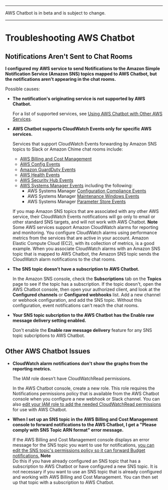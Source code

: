 --------

AWS Chatbot is in beta and is subject to change\.

--------

# Troubleshooting AWS Chatbot<a name="chatbot-troubleshooting"></a>

## Notifications Aren't Sent to Chat Rooms<a name="chatbot-subcription-troubleshooting"></a>

**I configured my AWS service to send Notifications to the Amazon Simple Notification Service \(Amazon SNS\) topics mapped to AWS Chatbot, but the notifications aren't appearing in the chat rooms\.** 

Possible causes: 
+ **The notification's originating service is not supported by AWS Chatbot\.**

  For a list of supported services, see [Using AWS Chatbot with Other AWS Services](related-services.md#related-services.title)\.
+ **AWS Chatbot supports CloudWatch Events only for specific AWS services\.**

  Services that support CloudWatch Events forwarding by Amazon SNS topics to Slack or Amazon Chime chat rooms include:
  + [AWS Billing and Cost Management](https://docs.aws.amazon.com/awsaccountbilling/latest/aboutv2/sns-alert-chime.html)
  + [AWS Config Events](https://docs.aws.amazon.com/config/latest/developerguide/monitor-config-with-cloudwatchevents.html)
  + [Amazon GuardDuty Events](https://docs.aws.amazon.com/guardduty/latest/ug//guardduty_findings_cloudwatch.html)
  + [AWS Health Events](https://docs.aws.amazon.com/health/latest/ug/cloudwatch-events-health.html)
  + [ AWS Security Hub Events](https://docs.aws.amazon.com/securityhub/latest/userguide/securityhub-cloudwatch-events.html#securityhub-cwe-send)
  + [AWS Systems Manager Events](https://docs.aws.amazon.com/systems-manager/latest/userguide/monitoring-cloudwatch-events.html) including the following:
    + AWS Systems Manager [Configuration Compliance Events](https://docs.aws.amazon.com/systems-manager/latest/userguide/sysman-compliance-fixing.html)
    + AWS Systems Manager [Maintenance Windows Events](https://docs.aws.amazon.com/systems-manager/latest/userguide/monitoring-sns-mw-register.html)
    + AWS Systems Manager [Parameter Store Events](https://docs.aws.amazon.com/systems-manager/latest/userguide/sysman-paramstore-cwe.html)

  If you map Amazon SNS topics that are associated with any other AWS service, their CloudWatch Events notifications will go only to email or other standard SNS targets, and will not work with AWS Chatbot\.
**Note**  
Some AWS services support Amazon CloudWatch alarms for reporting and monitoring\. You configure CloudWatch alarms using performance metrics from the services that are active in your account\. Amazon Elastic Compute Cloud \(EC2\), with its collection of metrics, is a good example\. When you associate CloudWatch alarms with an Amazon SNS topic that is mapped to AWS Chatbot, the Amazon SNS topic sends the CloudWatch alarm notifications to the chat rooms\.
+ **The SNS topic doesn't have a subscription to AWS Chatbot\.**

  In the Amazon SNS console, check the **Subscriptions** tab on the **Topics** page to see if the topic has a subscription\. If the topic doesn't, open the AWS Chatbot console, then open your authorized client, and look at the **Configured channels** or **Configured webhooks** list\. Add a new channel or webhook configuration, and add the SNS topic\. Without this configuration, event notifications can't reach the chat rooms\. 
+ **Your SNS topic subcription to the AWS Chatbot has the Enable raw message delivery setting enabled\.**

  Don't enable the **Enable raw message delivery** feature for any SNS topic subcriptions to AWS Chatbot\.

## Other AWS Chatbot Issues<a name="chatbot-notification-troubleshooting"></a>
+ **CloudWatch alarm notifications don't show the graphs from the reporting metrics\.**

  The IAM role doesn’t have CloudWatchRead permissions\. 

  In the AWS Chatbot console, create a new role\. This role requires the Notifications permissions policy that is available from the AWS Chatbot console when you configure a new webhook or Slack channel\. You can also [edit your IAM role to add the needed CloudWatchRead permissions](getting-started.md#AWS::Chatbot::Role) for use with AWS Chatbot\.
+ **When I set up an SNS topic in the AWS Billing and Cost Management console to forward notifications to the AWS Chatbot, I get a "Please comply with SNS Topic ARN format" error message\.**

  If the AWS Billing and Cost Management console displays an error message for the SNS topic you want to use for notifications, [you can edit the SNS topic's permissions policy so it can forward Budget notifications\.](https://docs.aws.amazon.com/awsaccountbilling/latest/aboutv2/budgets-sns-policy.html) 
**Note**  
Do this if you have already configured an SNS topic that has a subscription to AWS Chatbot or have configured a new SNS topic\. It is not necessary if you want to use an SNS topic that is already configured and working with AWS Billing and Cost Management\. You can then set up that topic with a subscription to AWS Chatbot\.